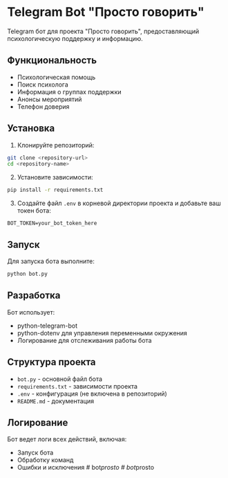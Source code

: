 # Telegram Bot "Просто говорить"

Telegram бот для проекта "Просто говорить", предоставляющий психологическую поддержку и информацию.

## Функциональность

- Психологическая помощь
- Поиск психолога
- Информация о группах поддержки
- Анонсы мероприятий
- Телефон доверия

## Установка

1. Клонируйте репозиторий:
```bash
git clone <repository-url>
cd <repository-name>
```

2. Установите зависимости:
```bash
pip install -r requirements.txt
```

3. Создайте файл `.env` в корневой директории проекта и добавьте ваш токен бота:
```
BOT_TOKEN=your_bot_token_here
```

## Запуск

Для запуска бота выполните:
```bash
python bot.py
```

## Разработка

Бот использует:
- python-telegram-bot
- python-dotenv для управления переменными окружения
- Логирование для отслеживания работы бота

## Структура проекта

- `bot.py` - основной файл бота
- `requirements.txt` - зависимости проекта
- `.env` - конфигурация (не включена в репозиторий)
- `README.md` - документация

## Логирование

Бот ведет логи всех действий, включая:
- Запуск бота
- Обработку команд
- Ошибки и исключения #   b o t _ p r o s t o  
 #   b o t _ p r o s t o  
 